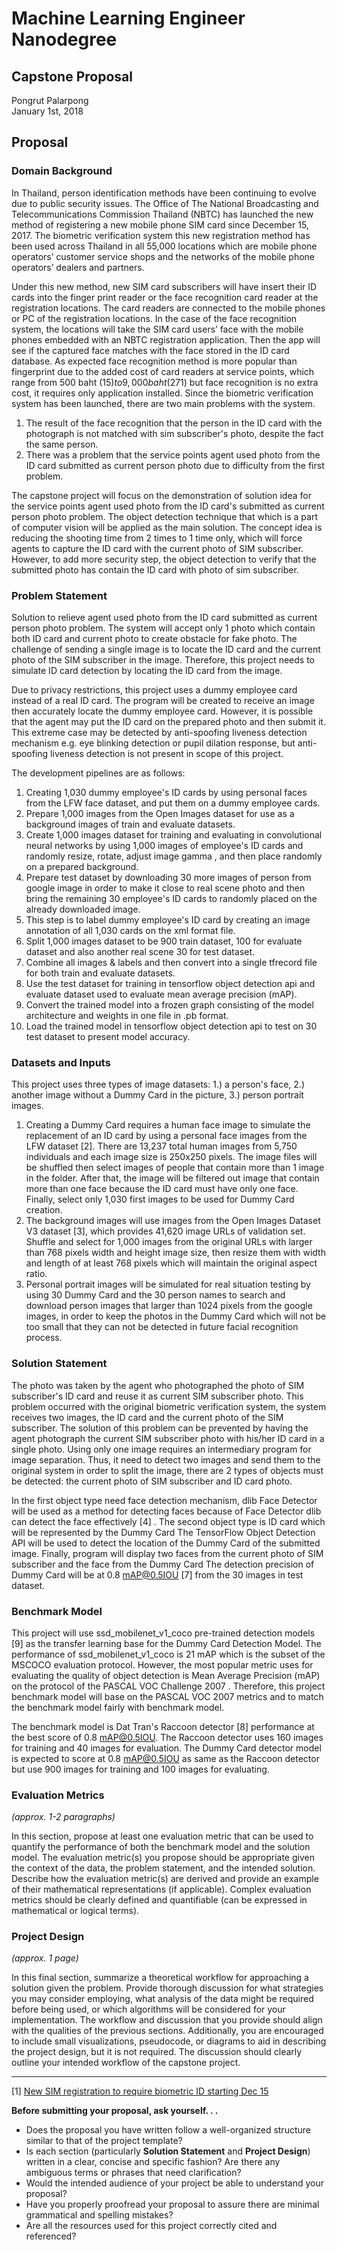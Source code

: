 # Machine Learning Engineer Nanodegree
## Capstone Proposal
Pongrut Palarpong<br/>
January 1st, 2018

## Proposal

### Domain Background

In Thailand, person identification methods have been continuing to evolve due to public security issues. The Office of The National Broadcasting and Telecommunications Commission Thailand (NBTC) has launched the new method of registering a new mobile phone SIM card since December 15, 2017. The biometric verification system this new registration method has been used across Thailand in all 55,000 locations which are mobile phone operators’ customer service shops and the networks of the mobile phone operators’ dealers and partners.

Under this new method, new SIM card subscribers will have insert their ID cards into the finger print reader or the face recognition card reader at the registration locations. The card readers are connected to the mobile phones or PC of the registration locations. In the case of the face recognition system, the locations will take the SIM card users’ face with the mobile phones embedded with an NBTC registration application. Then the app will see if the captured face matches with the face stored in the ID card database. As expected face recognition method is more popular than fingerprint due to the added cost of card readers at service points, which range from 500 baht ($15) to 9,000 baht ($271) but face recognition is no extra cost, it requires only application installed.  Since the biometric verification system has been launched, there are two main problems with the system.
1. The result of the face recognition that the person in the ID card with the photograph is not matched with sim subscriber's photo, despite the fact the same person.
2. There was a problem that the service points agent used photo from the ID card submitted as current person photo due to difficulty from the first problem.

The capstone project will focus on the demonstration of solution idea for the service points agent used photo from the ID card's submitted as current person photo problem. The object detection technique that which is a part of computer vision will be applied as the main solution.
The concept idea is reducing the shooting time from 2 times to 1 time only, which will force agents to capture the ID card with the current photo of SIM subscriber. However, to add more security step, the object detection to verify that the submitted photo has contain the ID card with photo of sim subscriber.


### Problem Statement

Solution to relieve agent used photo from the ID card submitted as current person photo problem. The system will accept only 1 photo which contain both ID card and current photo to create obstacle for fake photo. The challenge of sending a single image is to locate the ID card and the current photo of the SIM subscriber in the image. Therefore, this project needs to simulate ID card detection by locating the ID card from the image.

Due to privacy restrictions, this project uses a dummy employee card instead of a real ID card. The program will be created to receive an image then accurately locate the dummy employee card. However, it is possible that the agent may put the ID card on the prepared photo and then submit it. This extreme case may be detected by anti-spoofing liveness detection mechanism e.g. eye blinking detection or pupil dilation response, but anti-spoofing liveness detection is not present in scope of this project.

The development pipelines are as follows:
1. Creating 1,030 dummy employee's ID cards by using personal faces from the LFW face dataset, and put them on a dummy employee cards.
2. Prepare 1,000 images from the Open Images dataset for use as a background images of train and evaluate datasets.
3. Create 1,000 images dataset for training and evaluating in convolutional neural networks by using 1,000 images of employee's ID cards  and randomly resize,
rotate, adjust image  gamma , and then place randomly on a prepared background.
4. Prepare test dataset by downloading 30 more images of person from google image in order to make it close to real scene photo and then bring the remaining 30 employee's ID cards to randomly placed on the already downloaded image.
5. This step is to label dummy employee's ID card by creating an image annotation of all 1,030 cards on the xml format file.
6. Split 1,000 images dataset to be 900 train dataset, 100 for evaluate dataset and also another real scene 30 for test dataset.
7. Combine all images & labels and then convert into a single tfrecord file for both train and evaluate datasets.
8. Use the test dataset for training in tensorflow object detection api and evaluate dataset used to evaluate mean average precision (mAP).
9. Convert the trained model into a frozen graph consisting of the model architecture and weights in one file in .pb format.
10. Load the trained model in tensorflow object detection api to test on 30 test dataset to present model accuracy.

### Datasets and Inputs

This project uses three types of image datasets: 1.) a person's face, 2.) another image without a Dummy Card in the picture, 3.) person portrait images.
1. Creating a Dummy Card requires a human face image to simulate the replacement of an ID card by using a personal face images from the LFW dataset [2].
There are 13,237 total human images from 5,750 individuals and each image size is 250x250 pixels.
The image files will be shuffled then select images of people that contain more than 1 image in the folder. After that, the image will be filtered out image that contain more than one face because the ID card must have only one face. Finally, select only 1,030 first images to be used for Dummy Card creation.
2. The background images will use images from the Open Images Dataset V3 dataset [3], which provides 41,620 image URLs of validation set.
Shuffle and select for 1,000 images from the original URLs with larger than 768 pixels width and height image size, then resize them with width and length of at least 768 pixels which will maintain the original aspect ratio.
3. Personal portrait images will be simulated for real situation testing by using 30 Dummy Card  and the 30 person names to search and download person images that larger than 1024 pixels from the google images, in order to keep the photos in the Dummy Card which will not be too small that they can not be detected in future facial recognition process.


### Solution Statement

The photo was taken by the agent who photographed the photo of SIM subscriber's ID card and reuse it as current SIM subscriber photo.  This problem occurred with the original biometric verification system, the system receives two images, the ID card and the current photo of the SIM subscriber.
The solution of this problem can be prevented by having the agent photograph the current SIM subscriber photo with his/her ID card in a single photo. Using only one image requires an intermediary program for image separation.  Thus, it need to detect two images and send them to the original system in order to split the image,
there are 2 types of objects must be detected: the current photo of SIM subscriber and  ID card photo.

In the first object type need face detection mechanism, dlib Face Detector will be used as a method for detecting faces because of Face Detector dlib can detect the face effectively [4] .
The second object type is ID card which will be represented by the Dummy Card  The TensorFlow Object Detection API will be used to detect the location of the Dummy Card of the submitted image. Finally, program will display two faces from the current photo of SIM subscriber and the face from the Dummy Card  The detection precision of Dummy Card will be at 0.8 mAP@0.5IOU [7] from the 30 images in test dataset.


### Benchmark Model

This project will use ssd_mobilenet_v1_coco pre-trained detection models [9] as the transfer learning base for the Dummy Card Detection Model.
The performance of ssd_mobilenet_v1_coco is 21 mAP which is the subset of the MSCOCO evaluation protocol. However, the most popular metric uses for evaluating the quality of object detection is Mean Average Precision (mAP) on the protocol of the PASCAL VOC Challenge 2007 . Therefore, this project benchmark model will base on the PASCAL VOC 2007 metrics and to match the benchmark model fairly with benchmark model.

The benchmark model is Dat Tran's Raccoon detector [8] performance at the best score of 0.8 mAP@0.5IOU. The Raccoon detector uses 160 images for training and 40 images for evaluation.  The Dummy Card detector model is expected to score at 0.8 mAP@0.5IOU as same as the Raccoon detector but use 900 images for training and 100 images for evaluating.


### Evaluation Metrics
_(approx. 1-2 paragraphs)_

In this section, propose at least one evaluation metric that can be used to quantify the performance of both the benchmark model and the solution model. The evaluation metric(s) you propose should be appropriate given the context of the data, the problem statement, and the intended solution. Describe how the evaluation metric(s) are derived and provide an example of their mathematical representations (if applicable). Complex evaluation metrics should be clearly defined and quantifiable (can be expressed in mathematical or logical terms).

### Project Design
_(approx. 1 page)_

In this final section, summarize a theoretical workflow for approaching a solution given the problem. Provide thorough discussion for what strategies you may consider employing, what analysis of the data might be required before being used, or which algorithms will be considered for your implementation. The workflow and discussion that you provide should align with the qualities of the previous sections. Additionally, you are encouraged to include small visualizations, pseudocode, or diagrams to aid in describing the project design, but it is not required. The discussion should clearly outline your intended workflow of the capstone project.

-----------
[1] [New SIM registration to require biometric ID starting Dec 15](http://www.nationmultimedia.com/detail/Corporate/30330973)

**Before submitting your proposal, ask yourself. . .**

- Does the proposal you have written follow a well-organized structure similar to that of the project template?
- Is each section (particularly **Solution Statement** and **Project Design**) written in a clear, concise and specific fashion? Are there any ambiguous terms or phrases that need clarification?
- Would the intended audience of your project be able to understand your proposal?
- Have you properly proofread your proposal to assure there are minimal grammatical and spelling mistakes?
- Are all the resources used for this project correctly cited and referenced?
